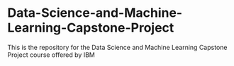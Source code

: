 # Data-Science-and-Machine-Learning-Capstone-Project
This is the repository for the Data Science and Machine Learning Capstone Project course offered by IBM
